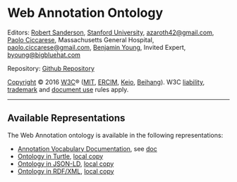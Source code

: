Web Annotation Ontology
=======================

Editors: [Robert Sanderson](http://www.stanford.edu/~azaroth/), [Stanford University](http://www.stanford.edu/), [azaroth42@gmail.com](mailto:azaroth42@gmail.com), [Paolo Ciccarese](http://www.paolociccarese.info), Massachusetts General Hospital, [paolo.ciccarese@gmail.com](mailto:paolo.ciccarese@gmail.com ), [Benjamin Young](http://bigbluehat.com/), Invited Expert, [byoung@bigbluehat.com](mailto:byoung@bigbluehat.com) 

Repository: [Github Repository](https://github.com/w3c/web-annotation)

[Copyright](http://www.w3.org/Consortium/Legal/ipr-notice#Copyright) © 2016 [W3C](http://www.w3.org/)® ([MIT](http://www.csail.mit.edu/), [ERCIM](http://www.ercim.eu/), [Keio](http://www.keio.ac.jp/), [Beihang](http://ev.buaa.edu.cn/)). W3C [liability](http://www.w3.org/Consortium/Legal/ipr-notice#Legal_Disclaimer), [trademark](http://www.w3.org/Consortium/Legal/ipr-notice#W3C_Trademarks) and [document use](http://www.w3.org/Consortium/Legal/copyright-documents) rules apply.

* * *

Available Representations
-------------------------

The Web Annotation ontology is available in the following representations:

*   [Annotation Vocabulary Documentation](http://www.w3.org/TR/annotation-vocab/), see [doc](../doc/wa)
*   [Ontology in Turtle](http://www.w3.org/ns/oa.ttl), [local copy](oa.ttl)
*   [Ontology in JSON-LD](http://www.w3.org/ns/oa.jsonld), [local copy](oa.jsonld)
*   [Ontology in RDF/XML](http://www.w3.org/ns/oa.rdf), [local copy](oa.rdf)
